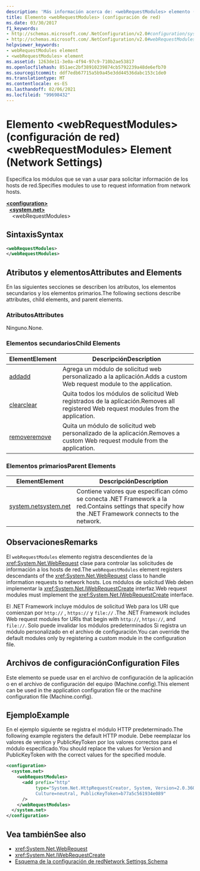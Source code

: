 ```yaml
---
description: 'Más información acerca de: <webRequestModules> elemento (configuración de red)'
title: Elemento <webRequestModules> (configuración de red)
ms.date: 03/30/2017
f1_keywords:
- http://schemas.microsoft.com/.NetConfiguration/v2.0#configuration/system.net/webRequestModules
- http://schemas.microsoft.com/.NetConfiguration/v2.0#webRequestModules
helpviewer_keywords:
- webRequestModules element
- <webRequestModules> element
ms.assetid: 1263de11-3e0a-4f94-97c9-710b2ae53817
ms.openlocfilehash: 851aec2bf38910239874cb5792239a48de6efb70
ms.sourcegitcommit: ddf7edb67715a5b9a45e3dd44536dabc153c1de0
ms.translationtype: MT
ms.contentlocale: es-ES
ms.lasthandoff: 02/06/2021
ms.locfileid: "99698432"
---
```

# <a name="webrequestmodules-element-network-settings"></a><span data-ttu-id="6f8f5-103">Elemento \<webRequestModules> (configuración de red)</span><span class="sxs-lookup"><span data-stu-id="6f8f5-103">\<webRequestModules> Element (Network Settings)</span></span>

<span data-ttu-id="6f8f5-104">Especifica los módulos que se van a usar para solicitar información de los hosts de red.</span><span class="sxs-lookup"><span data-stu-id="6f8f5-104">Specifies modules to use to request information from network hosts.</span></span>  
  
[**\<configuration>**](../configuration-element.md)  
&nbsp;&nbsp;[**\<system.net>**](system-net-element-network-settings.md)  
&nbsp;&nbsp;&nbsp;&nbsp;\<webRequestModules>  
  
## <a name="syntax"></a><span data-ttu-id="6f8f5-105">Sintaxis</span><span class="sxs-lookup"><span data-stu-id="6f8f5-105">Syntax</span></span>  
  
```xml  
<webRequestModules>
</webRequestModules>  
```  
  
## <a name="attributes-and-elements"></a><span data-ttu-id="6f8f5-106">Atributos y elementos</span><span class="sxs-lookup"><span data-stu-id="6f8f5-106">Attributes and Elements</span></span>  

 <span data-ttu-id="6f8f5-107">En las siguientes secciones se describen los atributos, los elementos secundarios y los elementos primarios.</span><span class="sxs-lookup"><span data-stu-id="6f8f5-107">The following sections describe attributes, child elements, and parent elements.</span></span>  
  
### <a name="attributes"></a><span data-ttu-id="6f8f5-108">Atributos</span><span class="sxs-lookup"><span data-stu-id="6f8f5-108">Attributes</span></span>  

 <span data-ttu-id="6f8f5-109">Ninguno.</span><span class="sxs-lookup"><span data-stu-id="6f8f5-109">None.</span></span>  
  
### <a name="child-elements"></a><span data-ttu-id="6f8f5-110">Elementos secundarios</span><span class="sxs-lookup"><span data-stu-id="6f8f5-110">Child Elements</span></span>  
  
|<span data-ttu-id="6f8f5-111">**Element**</span><span class="sxs-lookup"><span data-stu-id="6f8f5-111">**Element**</span></span>|<span data-ttu-id="6f8f5-112">**Descripción**</span><span class="sxs-lookup"><span data-stu-id="6f8f5-112">**Description**</span></span>|  
|-----------------|---------------------|  
|[<span data-ttu-id="6f8f5-113">add</span><span class="sxs-lookup"><span data-stu-id="6f8f5-113">add</span></span>](add-element-for-webrequestmodules-network-settings.md)|<span data-ttu-id="6f8f5-114">Agrega un módulo de solicitud web personalizado a la aplicación.</span><span class="sxs-lookup"><span data-stu-id="6f8f5-114">Adds a custom Web request module to the application.</span></span>|  
|[<span data-ttu-id="6f8f5-115">clear</span><span class="sxs-lookup"><span data-stu-id="6f8f5-115">clear</span></span>](clear-element-for-webrequestmodules-network-settings.md)|<span data-ttu-id="6f8f5-116">Quita todos los módulos de solicitud Web registrados de la aplicación.</span><span class="sxs-lookup"><span data-stu-id="6f8f5-116">Removes all registered Web request modules from the application.</span></span>|  
|[<span data-ttu-id="6f8f5-117">remove</span><span class="sxs-lookup"><span data-stu-id="6f8f5-117">remove</span></span>](remove-element-for-webrequestmodules-network-settings.md)|<span data-ttu-id="6f8f5-118">Quita un módulo de solicitud web personalizado de la aplicación.</span><span class="sxs-lookup"><span data-stu-id="6f8f5-118">Removes a custom Web request module from the application.</span></span>|  
  
### <a name="parent-elements"></a><span data-ttu-id="6f8f5-119">Elementos primarios</span><span class="sxs-lookup"><span data-stu-id="6f8f5-119">Parent Elements</span></span>  
  
|<span data-ttu-id="6f8f5-120">**Element**</span><span class="sxs-lookup"><span data-stu-id="6f8f5-120">**Element**</span></span>|<span data-ttu-id="6f8f5-121">**Descripción**</span><span class="sxs-lookup"><span data-stu-id="6f8f5-121">**Description**</span></span>|  
|-----------------|---------------------|  
|[<span data-ttu-id="6f8f5-122">system.net</span><span class="sxs-lookup"><span data-stu-id="6f8f5-122">system.net</span></span>](system-net-element-network-settings.md)|<span data-ttu-id="6f8f5-123">Contiene valores que especifican cómo se conecta .NET Framework a la red.</span><span class="sxs-lookup"><span data-stu-id="6f8f5-123">Contains settings that specify how the .NET Framework connects to the network.</span></span>|  
  
## <a name="remarks"></a><span data-ttu-id="6f8f5-124">Observaciones</span><span class="sxs-lookup"><span data-stu-id="6f8f5-124">Remarks</span></span>  

 <span data-ttu-id="6f8f5-125">El `webRequestModules` elemento registra descendientes de la <xref:System.Net.WebRequest> clase para controlar las solicitudes de información a los hosts de red.</span><span class="sxs-lookup"><span data-stu-id="6f8f5-125">The `webRequestModules` element registers descendants of the <xref:System.Net.WebRequest> class to handle information requests to network hosts.</span></span> <span data-ttu-id="6f8f5-126">Los módulos de solicitud Web deben implementar la <xref:System.Net.IWebRequestCreate> interfaz.</span><span class="sxs-lookup"><span data-stu-id="6f8f5-126">Web request modules must implement the <xref:System.Net.IWebRequestCreate> interface.</span></span>  
  
 <span data-ttu-id="6f8f5-127">El .NET Framework incluye módulos de solicitud Web para los URI que comienzan por `http://` , `https://` y `file://` .</span><span class="sxs-lookup"><span data-stu-id="6f8f5-127">The .NET Framework includes Web request modules for URIs that begin with `http://`, `https://`, and `file://`.</span></span> <span data-ttu-id="6f8f5-128">Solo puede invalidar los módulos predeterminados Si registra un módulo personalizado en el archivo de configuración.</span><span class="sxs-lookup"><span data-stu-id="6f8f5-128">You can override the default modules only by registering a custom module in the configuration file.</span></span>  
  
## <a name="configuration-files"></a><span data-ttu-id="6f8f5-129">Archivos de configuración</span><span class="sxs-lookup"><span data-stu-id="6f8f5-129">Configuration Files</span></span>  

 <span data-ttu-id="6f8f5-130">Este elemento se puede usar en el archivo de configuración de la aplicación o en el archivo de configuración del equipo (Machine.config).</span><span class="sxs-lookup"><span data-stu-id="6f8f5-130">This element can be used in the application configuration file or the machine configuration file (Machine.config).</span></span>  
  
## <a name="example"></a><span data-ttu-id="6f8f5-131">Ejemplo</span><span class="sxs-lookup"><span data-stu-id="6f8f5-131">Example</span></span>  

 <span data-ttu-id="6f8f5-132">En el ejemplo siguiente se registra el módulo HTTP predeterminado.</span><span class="sxs-lookup"><span data-stu-id="6f8f5-132">The following example registers the default HTTP module.</span></span> <span data-ttu-id="6f8f5-133">Debe reemplazar los valores de version y PublicKeyToken por los valores correctos para el módulo especificado.</span><span class="sxs-lookup"><span data-stu-id="6f8f5-133">You should replace the values for Version and PublicKeyToken with the correct values for the specified module.</span></span>  
  
```xml  
<configuration>  
  <system.net>  
    <webRequestModules>  
      <add prefix="http"  
           type="System.Net.HttpRequestCreator, System, Version=2.0.3600.0,  
           Culture=neutral, PublicKeyToken=b77a5c561934e089"  
      />  
    </webRequestModules>  
  </system.net>  
</configuration>  
```  
  
## <a name="see-also"></a><span data-ttu-id="6f8f5-134">Vea también</span><span class="sxs-lookup"><span data-stu-id="6f8f5-134">See also</span></span>

- <xref:System.Net.WebRequest>
- <xref:System.Net.IWebRequestCreate>
- [<span data-ttu-id="6f8f5-135">Esquema de la configuración de red</span><span class="sxs-lookup"><span data-stu-id="6f8f5-135">Network Settings Schema</span></span>](index.md)
